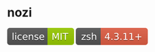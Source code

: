 # nozi

[![MIT License](img/mit_license.svg)](img/mit_license.svg)
![ZSH version 4.3.11 and higher](img/zsh_4.3.11_plus.svg)
